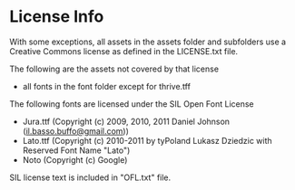 License Info
============

With some exceptions, all assets in the assets folder
and subfolders use a Creative Commons license as defined
in the LICENSE.txt file.

The following are the assets not covered by that license

- all fonts in the font folder except for thrive.tff

The following fonts are licensed under the SIL Open Font License

- Jura.ttf (Copyright (c) 2009, 2010, 2011 Daniel Johnson (<il.basso.buffo@gmail.com>))
- Lato.ttf (Copyright (c) 2010-2011 by tyPoland Lukasz Dziedzic with Reserved Font Name "Lato")
- Noto (Copyright (c) Google)

SIL license text is included in "OFL.txt" file.

